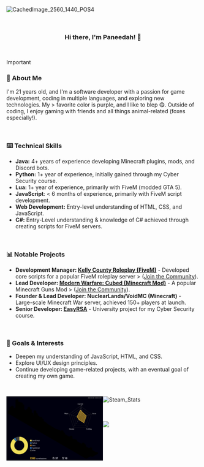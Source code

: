 ![CachedImage_2560_1440_POS4](https://github.com/user-attachments/assets/e6bed955-a14f-4638-bd17-0353d4643bb5)

<br/>

### <div align="center">Hi there, I'm Paneedah! 🚀</div>

<br/>

> [!IMPORTANT]
> ### 💬 About Me
> I'm 21 years old, and I'm a software developer with a passion for game development, coding in multiple languages, and exploring new technologies. My > favorite color is purple, and I like to blep 😋. Outside of coding, I enjoy gaming with friends and all things animal-related (foxes especially!).
> 
> <br/>
> 
> ### ⌨️ Technical Skills
> * **Java:** 4+ years of experience developing Minecraft plugins, mods, and Discord bots.
> * **Python:** 1+ year of experience, initially gained through my Cyber Security course.
> * **Lua:** 1+ year of experience, primarily with FiveM (modded GTA 5).
> * **JavaScript**: < 6 months of experience, primarily with FiveM script development.
> * **Web Development:** Entry-level understanding of HTML, CSS, and JavaScript.
> * **C#:** Entry-Level understanding & knowledge of C# achieved through creating scripts for FiveM servers.
> 
> <br/>
> 
> ### 📊 Notable Projects
> * **Development Manager: [Kelly County Roleplay (FiveM)](https://docs.kellycountyrp.com/)** - Developed core scripts for a popular FiveM roleplay server > ([Join the Community](https://discord.gg/kcdojrp)).
> * **Lead Developer: [Modern Warfare: Cubed (Minecraft Mod)](https://github.com/Cubed-Development/Modern-Warfare-Cubed)** - A popular Minecraft Guns Mod > ([Join the Community](https://discord.gg/FxmrYg2eny)).
> * **Founder & Lead Developer: NuclearLands/VoidMC (Minecraft)** - Large-scale Minecraft War server, achieved 150+ players at launch.
> * **Senior Developer: [EasyRSA](https://github.com/ameasere/EasyRSA)** - University project for my Cyber Security course.
> 
> <br/>
> 
> ### 📌 Goals & Interests
> * Deepen my understanding of JavaScript, HTML, and CSS.
> * Explore UI/UX design principles.
> * Continue developing game-related projects, with an eventual goal of creating my own game. 

<br/>

<div>
  <img src="https://raw.githubusercontent.com/Paneedah/Paneedah/414e9741a1c9a07f257855ebeee53fc4d248e22a/profile-3d-contrib/profile-night-rainbow.svg" alt="Commit_Stats" style="float: left;  width: 50%; max-height: 35%">
  <img src="https://steam-stat.vercel.app/api?profileName=Paneedah" alt="Steam_Stats" style="float: left; width: 47%; max-height: 35%">
  
  <br/><br/><br/>
  
  <img src="https://github-profile-trophy.vercel.app/?username=paneedah&theme=nord&column=7">
</div>

